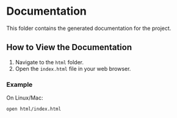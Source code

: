 # Documentation

This folder contains the generated documentation for the project.

## How to View the Documentation

1. Navigate to the `html` folder.
2. Open the `index.html` file in your web browser.

### Example

On Linux/Mac:
```bash
open html/index.html
